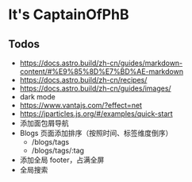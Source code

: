 # It's CaptainOfPhB

## Todos

- <https://docs.astro.build/zh-cn/guides/markdown-content/#%E9%85%8D%E7%BD%AE-markdown>
- <https://docs.astro.build/zh-cn/recipes/>
- <https://docs.astro.build/zh-cn/guides/images/>
- dark mode
- <https://www.vantajs.com/?effect=net>
- <https://jparticles.js.org/#/examples/quick-start>
- 添加面包屑导航
- Blogs 页面添加排序（按照时间、标签维度倒序）
  - /blogs/tags
  - /blogs/tags/:tag
- 添加全局 footer，占满全屏
- 全局搜索
